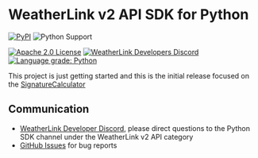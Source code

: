 # WeatherLink v2 API SDK for Python

[![PyPI](https://img.shields.io/pypi/v/weatherlink-v2-api-sdk?color=blue&style=flat-square)](https://pypi.org/project/weatherlink-v2-api-sdk/)
![Python Support](https://img.shields.io/pypi/pyversions/weatherlink-v2-api-sdk?color=blue&style=flat-square)

[![Apache 2.0 License](https://img.shields.io/pypi/l/weatherlink_v2_api_sdk?color=blue&style=flat-square)](https://tldrlegal.com/license/apache-license-2.0-(apache-2.0))
[![WeatherLink Developers Discord](https://img.shields.io/discord/882722161641554021?color=blue&label=chat&style=flat-square)](https://discord.gg/WCEdd2S4Ve)
[![Language grade: Python](https://img.shields.io/lgtm/grade/python/github/weatherlink/weatherlink-v2-api-sdk-python?color=blue&style=flat-square)](https://lgtm.com/projects/g/weatherlink/weatherlink-v2-api-sdk-python/context:python)


This project is just getting started and this is the initial release focused on the [SignatureCalculator](https://github.com/weatherlink/weatherlink-v2-api-sdk-python/blob/main/src/weatherlink_v2_api_sdk/signature/signature_calculator.py)

## Communication

* [WeatherLink Developer Discord](https://discord.gg/WCEdd2S4Ve), please direct questions to the Python SDK channel under the WeatherLink v2 API category
* [GitHub Issues](https://github.com/weatherlink/weatherlink-v2-api-sdk-python/issues) for bug reports
